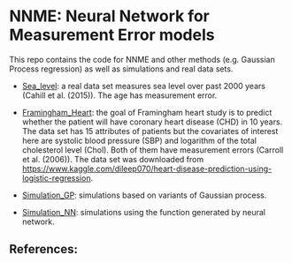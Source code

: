 # NNME: Neural Network for Measurement Error models
This repo contains the code for NNME and other methods (e.g. Gaussian Process regression) as well as simulations and real data sets.

* [Sea_level](Sea_level): a real data set measures sea level over past 2000 years (Cahill et al. (2015)). The age has measurement error.

* [Framingham_Heart](Framingham_Heart): the goal of Framingham heart study is to predict whether the patient will have coronary heart disease (CHD) in 10 years. The data set has 15 attributes of patients but the covariates of interest here are systolic blood pressure (SBP) and logarithm of the total cholesterol level (Chol). Both of them have measurement errors (Carroll et al. (2006)). The data set was downloaded from https://www.kaggle.com/dileep070/heart-disease-prediction-using-logistic-regression.

* [Simulation_GP](Simulation_GP): simulations based on variants of Gaussian process.

* [Simulation_NN](Simulation_NN): simulations using the function generated by neural network. 

## References: 

